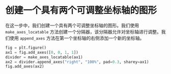 # 创建一个具有两个可调整坐标轴的图形

在这一步中，我们创建一个具有两个可调整坐标轴的图形。我们使用 `make_axes_locatable` 方法创建一个分隔器，该分隔器允许对坐标轴进行调整。我们使用 `append_axes` 方法在第一个坐标轴的右侧添加一个新的坐标轴。

```python
fig = plt.figure()
ax1 = fig.add_axes([0, 0, 1, 1])
divider = make_axes_locatable(ax1)
ax2 = divider.append_axes("right", "100%", pad=0.3, sharey=ax1)
fig.add_axes(ax2)
```
